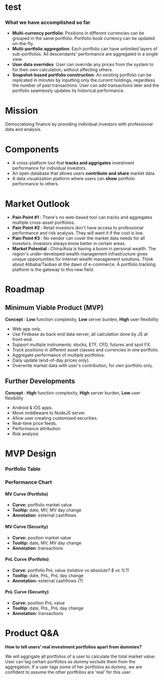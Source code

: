 # test
### What we have accomplished so far
* __Multi-currency portfolio__: Positions in different currencies can be grouped in the same portfolio. Portfolio book currency can be updated on-the-fly.
* __Multi-portfolio aggregation__: Each portfolio can have unlimited layers of sub-portfolios. All descendants' performance are aggregated in a single view.
* __User data overrides__: User can override any prices from the system to for their own calculation, without affecting others.
* __Snapshot-based portfolio construction__: An existing portfolio can be replicated in minutes by inputting only the current holdings, regardless the number of past transactions. User can add transactions later and the portfolio seamlessly updates its historical performance. 

# Mission
Democratising finance by providing individual investors with professional data and analysis.
# Components
* A cross-platform tool that __tracks and aggrigates__ investment performance for individual investors.
* An open database that allows users __contribute and share__ market data.
* A data visualization platform where users can __show__ portfolio performance to others.

# Market Outlook
* __Pain Point #1__ : There's no web-based tool can tracks and aggregates multiple cross-asset portfolios.
* __Pain Point #2__ : Retail investors don't have access to professional performance and risk analysis. They will want it if the cost is low. 
* __Pain Point #3__ : No vendor can cover the market data needs for all investors. Investors always know better in certain areas.
* __Market Potential__ : China/Asia is having a boom in personal wealth. The region's under-developed wealth management infrastructure gives unique opportunities for Internet wealth management solutions. Think about Alibaba/Taobao at the dawn of e-commerce. A portfolio tracking platform is the gateway to this new field.

# Roadmap
## Minimum Viable Product (MVP)
__Concept__ : __Low__ function complexity, __Low__ server burden, __High__ user flexibility
* Web app only.
* Use Firebase as back end data server, all calculation done by JS at front-end.
* Support multiple instruments: stocks, ETF, CFD, futures and spot FX.
* Track positions in different asset classes and currencies in one portfolio.
* Aggregate performance of multiple portfolios.
* Daily update  (end-of-day prices only).
* Overwrite market data with user's contribution, for own portfolio only.

## Further Developments
__Concept__ : __High__ function complexity, __High__ server burden, __Low__ user flexibility
* Android & iOS apps.
* Move middleware to NodeJS server.
* Allow user creating customised securities.
* Real-time price feeds.
* Performance attribution
* Risk analysis

# MVP Design
### Portfolio Table

### Performance Chart

#### MV Curve (Portfolio)
* __Curve:__ portfolio market value
* __Tooltip:__ date, MV, MV day change
* __Annotation__: external cashflows

#### MV Curve (Security)
* __Curve:__ position market value
* __Tooltip:__ date, MV, MV day change
* __Annotation__: transactions

#### PnL Curve (Portfolio)
* __Curve:__ portfolio PnL value _(relative vs absolute? $ vs %?)_
* __Tooltip:__ date, PnL, PnL day change
* __Annotation:__ external cashflows _(?)_

#### PnL Curve (Security)
* __Curve:__ position PnL value
* __Tooltip:__ date, PnL, PnL day change
* __Annotation:__ transactions

# Product Q&A
__How to tell users' real investment portfolios apart from dummies?__

We will aggrigate all portfolios of a user to calculate the total market value. User can tag certain portfolios as _dummy_ exclude them from the aggregation. If a user tags some of her portfolios as _dummy_, we are confident to assume the other portfolios are 'real' for this user.
